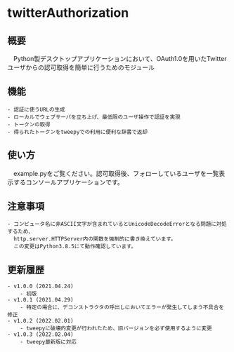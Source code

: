 # twitterAuthorization

## 概要

　Python製デスクトップアプリケーションにおいて、OAuth1.0を用いたTwitterユーザからの認可取得を簡単に行うためのモジュール

## 機能

	- 認証に使うURLの生成
	- ローカルでウェブサーバを立ち上げ、最低限のユーザ操作で認証を実現
	- トークンの取得
	- 得られたトークンをtweepyでの利用に便利な辞書で返却

## 使い方

　example.pyをご覧ください。認可取得後、フォローしているユーザを一覧表示するコンソールアプリケーションです。


## 注意事項
	- コンピュータ名に非ASCII文字が含まれているとUnicodeDecodeErrorとなる問題に対処するため、
	  http.server.HTTPServer内の関数を強制的に書き換えています。
	  この変更はPython3.8.5にて動作確認しています。

## 更新履歴
	- v1.0.0 (2021.04.24)
		- 初版
	- v1.0.1 (2021.04.29)
		- 特定の場合に、デコンストラクタの呼出しにおいてエラーが発生してしまう不具合を修正
	- v1.0.2 (2022.02.01)
		- tweepyに破壊的変更が行われたため、旧バージョンを必ず使用するように変更
	- v1.0.3 (2022.02.04)
		- tweepy最新版に対応
